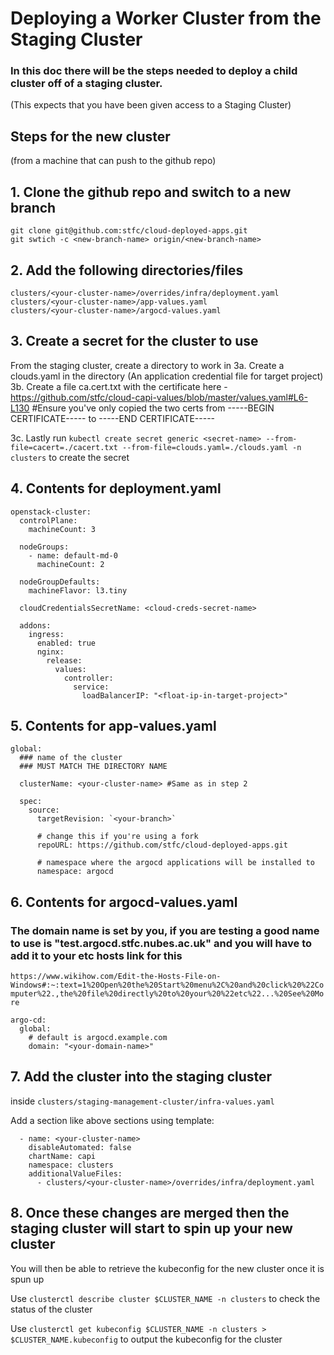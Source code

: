 # Deploying a Worker Cluster from the Staging Cluster

### In this doc there will be the steps needed to deploy a child cluster off of a staging cluster.
(This expects that you have been given access to a Staging Cluster)

## Steps for the new cluster 
(from a machine that can push to the github repo)

## 1. Clone the github repo and switch to a new branch

```
git clone git@github.com:stfc/cloud-deployed-apps.git
git swtich -c <new-branch-name> origin/<new-branch-name>
```

## 2. Add the following directories/files

```
clusters/<your-cluster-name>/overrides/infra/deployment.yaml
clusters/<your-cluster-name>/app-values.yaml
clusters/<your-cluster-name>/argocd-values.yaml
```
## 3. Create a secret for the cluster to use
From the staging cluster, create a directory to work in
3a. Create a clouds.yaml in the directory (An application credential file for target project)
3b. Create a file ca.cert.txt with the certificate here - https://github.com/stfc/cloud-capi-values/blob/master/values.yaml#L6-L130
#Ensure you've only copied the two certs from -----BEGIN CERTIFICATE----- to -----END CERTIFICATE-----

3c. Lastly run `kubectl create secret generic <secret-name> --from-file=cacert=./cacert.txt --from-file=clouds.yaml=./clouds.yaml -n clusters` to create the secret

## 4. Contents for deployment.yaml

```
openstack-cluster:
  controlPlane:
    machineCount: 3

  nodeGroups:
    - name: default-md-0
      machineCount: 2

  nodeGroupDefaults:
    machineFlavor: l3.tiny

  cloudCredentialsSecretName: <cloud-creds-secret-name>

  addons:
    ingress:
      enabled: true
      nginx:
        release:
          values:
            controller:
              service:
                loadBalancerIP: "<float-ip-in-target-project>"
```

## 5. Contents for app-values.yaml

```
global:
  ### name of the cluster 
  ### MUST MATCH THE DIRECTORY NAME
  
  clusterName: <your-cluster-name> #Same as in step 2

  spec:
    source:
      targetRevision: `<your-branch>`

      # change this if you're using a fork
      repoURL: https://github.com/stfc/cloud-deployed-apps.git 

      # namespace where the argocd applications will be installed to 
      namespace: argocd
```

## 6. Contents for argocd-values.yaml
### The domain name is set by you, if you are testing a good name to use is "test.argocd.stfc.nubes.ac.uk" and you will have to add it to your etc hosts link for this
`https://www.wikihow.com/Edit-the-Hosts-File-on-Windows#:~:text=1%20Open%20the%20Start%20menu%2C%20and%20click%20%22Computer%22.,the%20file%20directly%20to%20your%20%22etc%22...%20See%20More`
  
```
argo-cd:
  global: 
    # default is argocd.example.com
    domain: "<your-domain-name>" 
```

## 7. Add the cluster into the staging cluster
inside `clusters/staging-management-cluster/infra-values.yaml`

Add a section like above sections using template:
```
  - name: <your-cluster-name>
    disableAutomated: false
    chartName: capi
    namespace: clusters
    additionalValueFiles:
      - clusters/<your-cluster-name>/overrides/infra/deployment.yaml
```

## 8. Once these changes are merged then the staging cluster will start to spin up your new cluster

You will then be able to retrieve the kubeconfig for the new cluster once it is spun up

Use `clusterctl describe cluster $CLUSTER_NAME -n clusters` to check the status of the cluster

Use `clusterctl get kubeconfig $CLUSTER_NAME -n clusters > $CLUSTER_NAME.kubeconfig` to output the kubeconfig for the cluster

